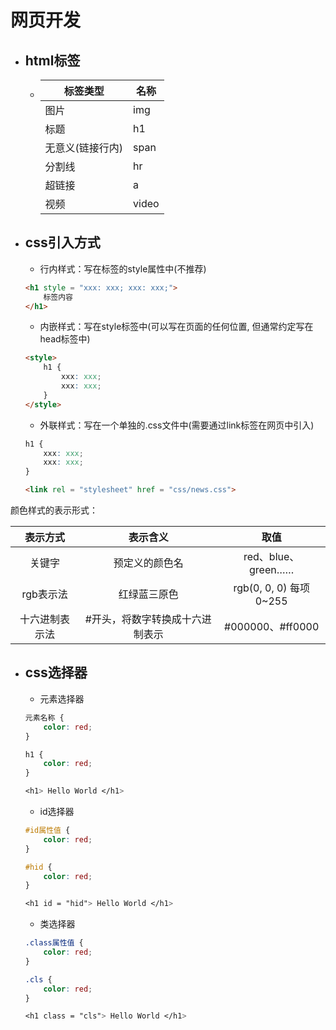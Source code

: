 # 网页开发

- ## html标签

  - | 标签类型         | 名称  |
    | ---------------- | ----- |
    | 图片             | img   |
    | 标题             | h1    |
    | 无意义(链接行内) | span  |
    | 分割线           | hr    |
    | 超链接           | a     |
    | 视频             | video |

- ## css引入方式

  - 行内样式：写在标签的style属性中(不推荐)

  ```html
  <h1 style = "xxx: xxx; xxx: xxx;">
      标签内容
  </h1>
  ```

  - 内嵌样式：写在style标签中(可以写在页面的任何位置, 但通常约定写在head标签中)

  ```html
  <style>
      h1 {
          xxx: xxx;
          xxx: xxx;
      }
  </style>
  ```

  - 外联样式：写在一个单独的.css文件中(需要通过link标签在网页中引入)

  ```css
  h1 {
      xxx: xxx;
      xxx: xxx;
  }
  ```

  ```html
  <link rel = "stylesheet" href = "css/news.css">
  ```

  

颜色样式的表示形式：

|    表示方式    |            表示含义             |          取值          |
| :------------: | :-----------------------------: | :--------------------: |
|     关键字     |         预定义的颜色名          |   red、blue、green……   |
|   rgb表示法    |          红绿蓝三原色           | rgb(0, 0, 0) 每项0~255 |
| 十六进制表示法 | #开头，将数字转换成十六进制表示 |    #000000、#ff0000    |

- ## css选择器

  - 元素选择器

  ```css
  元素名称 {
      color: red;
  }
  
  h1 {
      color: red;
  }
  
  <h1> Hello World </h1>
  ```

  - id选择器

  ```css
  #id属性值 {
      color: red;
  }
  
  #hid {
      color: red;
  }
  
  <h1 id = "hid"> Hello World </h1>
  ```

  - 类选择器

  ```css
  .class属性值 {
      color: red;
  }
  
  .cls {
      color: red;
  }
  
  <h1 class = "cls"> Hello World </h1>
  ```

  

